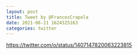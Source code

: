 ```yaml
--- 
layout: post 
title: Tweet by @FrancesCrapola 
date: 2021-06-21 1624325163 
categories: twitter 
--- 
```

https://twitter.com/o/status/1407147820063223815
